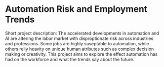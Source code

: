 # Automation Risk and Employment Trends

Short project description: The accelerated developments in automation and AI are altering the labor market with disproptionate risk across industries and professions. Some jobs are highly suseptable to automation, while others reliy heavity on unique human atributes such as complex decision making or creativity. This project aims to explore the effect automation has had on the workforce and what the trends say about the future.
